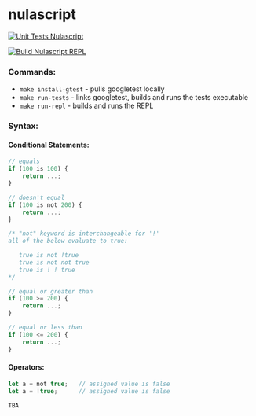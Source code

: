 # nulascript

[![Unit Tests Nulascript](https://github.com/asynchroza/nulascript/actions/workflows/unit-tests.yaml/badge.svg)](https://github.com/asynchroza/nulascript/actions/workflows/unit-tests.yaml)

[![Build Nulascript REPL](https://github.com/asynchroza/nulascript/actions/workflows/build-repl.yaml/badge.svg)](https://github.com/asynchroza/nulascript/actions/workflows/build-repl.yaml)

### Commands:

- `make install-gtest` - pulls googletest locally
- `make run-tests` - links googletest, builds and runs the tests executable
- `make run-repl` - builds and runs the REPL

### Syntax:
#### Conditional Statements:
```javascript
// equals
if (100 is 100) {
    return ...;
} 

// doesn't equal
if (100 is not 200) {
    return ...;
}

/* "not" keyword is interchangeable for '!'
all of the below evaluate to true:

   true is not !true
   true is not not true
   true is ! ! true
*/

// equal or greater than
if (100 >= 200) {
    return ...;
}

// equal or less than
if (100 <= 200) {
    return ...;
}
```

#### Operators:
```javascript
let a = not true;   // assigned value is false
let a = !true;      // assigned value is false

TBA
```